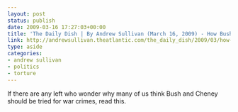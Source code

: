 ```yaml
---
layout: post
status: publish
date: 2009-03-16 17:27:03+00:00
title: 'The Daily Dish | By Andrew Sullivan (March 16, 2009) - How Bush And Cheney Tortured II: Verschaerfte Vernehmung'
link: http://andrewsullivan.theatlantic.com/the_daily_dish/2009/03/how-bush-and--1.html
type: aside
categories:
- andrew sullivan
- politics
- torture
---
```


If there are any left who wonder why many of us think Bush and Cheney should be tried for war crimes, read this.
